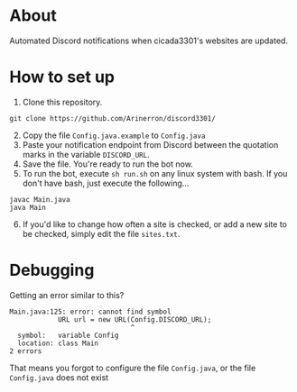 # About
Automated Discord notifications when cicada3301's websites are updated.

# How to set up
1. Clone this repository.
```
git clone https://github.com/Arinerron/discord3301/
```

2. Copy the file `Config.java.example` to `Config.java`
3. Paste your notification endpoint from Discord between the quotation marks in the variable `DISCORD_URL`.
4. Save the file. You're ready to run the bot now.
5. To run the bot, execute `sh run.sh` on any linux system with bash. If you don't have bash, just execute the following...
```
javac Main.java
java Main
```
6. If you'd like to change how often a site is checked, or add a new site to be checked, simply edit the file `sites.txt`.

# Debugging
Getting an error similar to this?

```
Main.java:125: error: cannot find symbol
            URL url = new URL(Config.DISCORD_URL);
                              ^
  symbol:   variable Config
  location: class Main
2 errors
```

That means you forgot to configure the file `Config.java`, or the file `Config.java` does not exist
